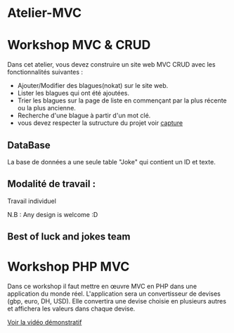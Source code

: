 # Atelier-MVC
# Workshop  MVC & CRUD
Dans cet atelier, vous devez construire un site web  MVC CRUD avec les fonctionnalités suivantes :

* Ajouter/Modifier des blagues(nokat) sur le site web.
* Lister les blagues qui ont été ajoutées.
* Trier les blagues sur la page de liste en commençant par la plus récente ou la plus ancienne.
* Recherche d'une blague à partir d'un mot clé.
* vous devez respecter la sutructure du projet voir [capture](https://github.com/HananeJab/workshopMVCphp/blob/main/Workshop%20MVC%20%26%20CRUD/Structure%20projet.PNG)

## DataBase
La base de données a une seule table "Joke" qui contient un ID et texte.

## Modalité de travail :
Travail individuel 

N.B : Any design is welcome :D
## Best of luck and jokes team

# Workshop PHP MVC
Dans ce workshop il faut mettre en œuvre MVC en PHP dans une application du monde réel. L'application sera un convertisseur de devises (gbp, euro, DH, USD). Elle convertira une devise choisie en plusieurs autres et affichera les valeurs dans chaque devise.

[Voir la vidéo démonstratif](https://github.com/HananeJab/workshopMVCphp/blob/main/Workshop%20MVC%20Simple/Mvc.webm)



